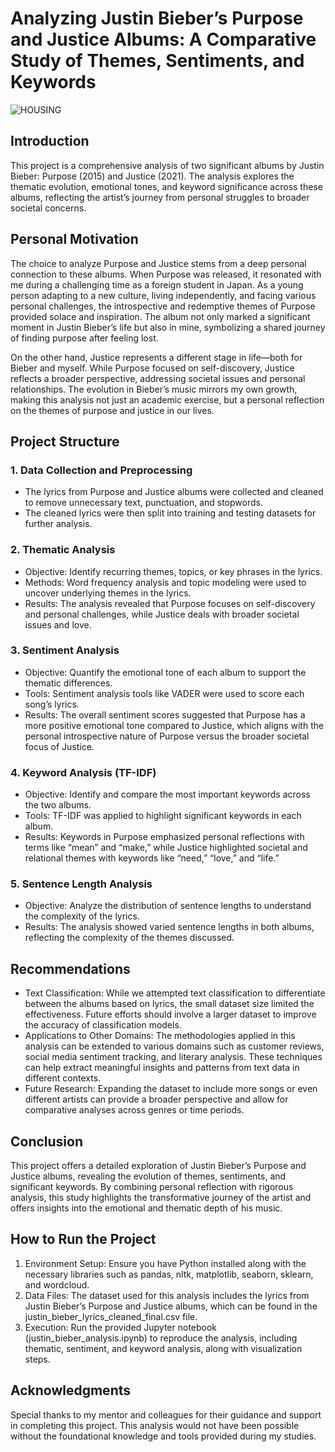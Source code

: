 # Analyzing Justin Bieber’s Purpose and Justice Albums: A Comparative Study of Themes, Sentiments, and Keywords

![HOUSING](https://images.genius.com/cff977262de4bf712a530580d27c7412.1000x1000x1.jpg)


## Introduction
This project is a comprehensive analysis of two significant albums by Justin Bieber: Purpose (2015) and Justice (2021). The analysis explores the thematic evolution, emotional tones, and keyword significance across these albums, reflecting the artist’s journey from personal struggles to broader societal concerns.

## Personal Motivation
The choice to analyze Purpose and Justice stems from a deep personal connection to these albums. When Purpose was released, it resonated with me during a challenging time as a foreign student in Japan. As a young person adapting to a new culture, living independently, and facing various personal challenges, the introspective and redemptive themes of Purpose provided solace and inspiration. The album not only marked a significant moment in Justin Bieber’s life but also in mine, symbolizing a shared journey of finding purpose after feeling lost.

On the other hand, Justice represents a different stage in life—both for Bieber and myself. While Purpose focused on self-discovery, Justice reflects a broader perspective, addressing societal issues and personal relationships. The evolution in Bieber’s music mirrors my own growth, making this analysis not just an academic exercise, but a personal reflection on the themes of purpose and justice in our lives.

## Project Structure
### 1. Data Collection and Preprocessing
- The lyrics from Purpose and Justice albums were collected and cleaned to remove unnecessary text, punctuation, and stopwords.
- The cleaned lyrics were then split into training and testing datasets for further analysis.

### 2. Thematic Analysis
- Objective: Identify recurring themes, topics, or key phrases in the lyrics.
- Methods: Word frequency analysis and topic modeling were used to uncover underlying themes in the lyrics.
- Results: The analysis revealed that Purpose focuses on self-discovery and personal challenges, while Justice deals with broader societal issues and love.

### 3. Sentiment Analysis
- Objective: Quantify the emotional tone of each album to support the thematic differences.
- Tools: Sentiment analysis tools like VADER were used to score each song’s lyrics.
- Results: The overall sentiment scores suggested that Purpose has a more positive emotional tone compared to Justice, which aligns with the personal introspective nature of Purpose versus the broader societal focus of Justice.

### 4. Keyword Analysis (TF-IDF)

- Objective: Identify and compare the most important keywords across the two albums.
- Tools: TF-IDF was applied to highlight significant keywords in each album.
- Results: Keywords in Purpose emphasized personal reflections with terms like “mean” and “make,” while Justice highlighted societal and relational themes with keywords like “need,” “love,” and “life.”

### 5. Sentence Length Analysis

- Objective: Analyze the distribution of sentence lengths to understand the complexity of the lyrics.
- Results: The analysis showed varied sentence lengths in both albums, reflecting the complexity of the themes discussed.

## Recommendations
- Text Classification: While we attempted text classification to differentiate between the albums based on lyrics, the small dataset size limited the effectiveness. Future efforts should involve a larger dataset to improve the accuracy of classification models.
- Applications to Other Domains: The methodologies applied in this analysis can be extended to various domains such as customer reviews, social media sentiment tracking, and literary analysis. These techniques can help extract meaningful insights and patterns from text data in different contexts.
- Future Research: Expanding the dataset to include more songs or even different artists can provide a broader perspective and allow for comparative analyses across genres or time periods.

## Conclusion
This project offers a detailed exploration of Justin Bieber’s Purpose and Justice albums, revealing the evolution of themes, sentiments, and significant keywords. By combining personal reflection with rigorous analysis, this study highlights the transformative journey of the artist and offers insights into the emotional and thematic depth of his music.

## How to Run the Project
1.	Environment Setup: Ensure you have Python installed along with the necessary libraries such as pandas, nltk, matplotlib, seaborn, sklearn, and wordcloud.
2.	Data Files: The dataset used for this analysis includes the lyrics from Justin Bieber’s Purpose and Justice albums, which can be found in the justin_bieber_lyrics_cleaned_final.csv file.
3.	Execution: Run the provided Jupyter notebook (justin_bieber_analysis.ipynb) to reproduce the analysis, including thematic, sentiment, and keyword analysis, along with visualization steps.

## Acknowledgments
Special thanks to my mentor and colleagues for their guidance and support in completing this project. This analysis would not have been possible without the foundational knowledge and tools provided during my studies.